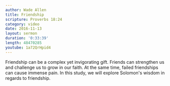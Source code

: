 ```yaml
---
author: Wade Allen
title: Friendship
scripture: Proverbs 18:24
category: video
date: 2016-11-13
layout: sermon
duration: '0:33:39' 
length: 48470285
youtube: 1a72QrHpid4
---
```


Friendship can be a complex yet invigorating gift. Friends can strengthen us and challenge us to grow in our faith. At the same time, failed friendships can cause immense pain. In this study, we will explore Solomon's wisdom in regards to friendship.
